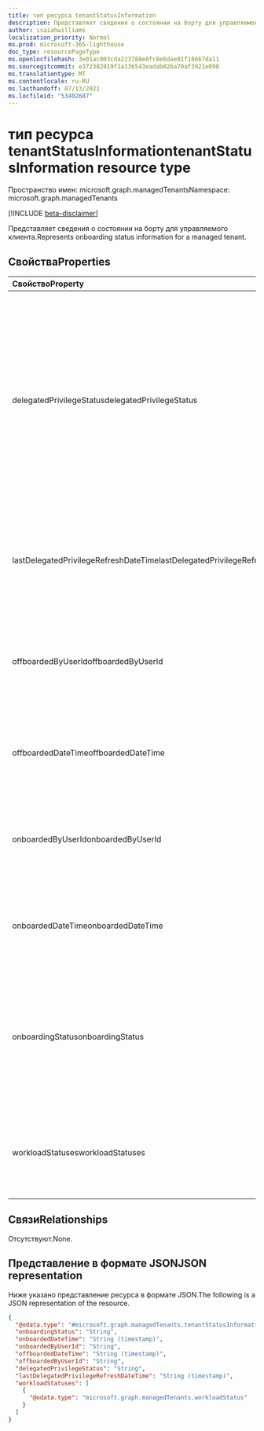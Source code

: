 ```yaml
---
title: тип ресурса tenantStatusInformation
description: Представляет сведения о состоянии на борту для управляемого клиента.
author: isaiahwilliams
localization_priority: Normal
ms.prod: microsoft-365-lighthouse
doc_type: resourcePageType
ms.openlocfilehash: 3e01ac003cda223788e0fc8e6dae01f18667da11
ms.sourcegitcommit: e372382019f1a136543eadab02ba70af3921e098
ms.translationtype: MT
ms.contentlocale: ru-RU
ms.lasthandoff: 07/13/2021
ms.locfileid: "53402687"
---
```

# <a name="tenantstatusinformation-resource-type"></a><span data-ttu-id="14982-103">тип ресурса tenantStatusInformation</span><span class="sxs-lookup"><span data-stu-id="14982-103">tenantStatusInformation resource type</span></span>

<span data-ttu-id="14982-104">Пространство имен: microsoft.graph.managedTenants</span><span class="sxs-lookup"><span data-stu-id="14982-104">Namespace: microsoft.graph.managedTenants</span></span>

[!INCLUDE [beta-disclaimer](../../includes/beta-disclaimer.md)]

<span data-ttu-id="14982-105">Представляет сведения о состоянии на борту для управляемого клиента.</span><span class="sxs-lookup"><span data-stu-id="14982-105">Represents onboarding status information for a managed tenant.</span></span>

## <a name="properties"></a><span data-ttu-id="14982-106">Свойства</span><span class="sxs-lookup"><span data-stu-id="14982-106">Properties</span></span>
|<span data-ttu-id="14982-107">Свойство</span><span class="sxs-lookup"><span data-stu-id="14982-107">Property</span></span>|<span data-ttu-id="14982-108">Тип</span><span class="sxs-lookup"><span data-stu-id="14982-108">Type</span></span>|<span data-ttu-id="14982-109">Описание</span><span class="sxs-lookup"><span data-stu-id="14982-109">Description</span></span>|
|:---|:---|:---|
|<span data-ttu-id="14982-110">delegatedPrivilegeStatus</span><span class="sxs-lookup"><span data-stu-id="14982-110">delegatedPrivilegeStatus</span></span>|<span data-ttu-id="14982-111">delegatedPrivilegeStatus</span><span class="sxs-lookup"><span data-stu-id="14982-111">delegatedPrivilegeStatus</span></span>|<span data-ttu-id="14982-112">Состояние отношения привилегий делегирования администратора между управляющей организацией и управляемым клиентом.</span><span class="sxs-lookup"><span data-stu-id="14982-112">The status of the delegated admin privilege relationship between the managing entity and the managed tenant.</span></span> <span data-ttu-id="14982-113">Возможные значения: `none`, `delegatedAdminPrivileges`, `unknownFutureValue`.</span><span class="sxs-lookup"><span data-stu-id="14982-113">Possible values are: `none`, `delegatedAdminPrivileges`, `unknownFutureValue`.</span></span> <span data-ttu-id="14982-114">Необязательно.</span><span class="sxs-lookup"><span data-stu-id="14982-114">Optional.</span></span> <span data-ttu-id="14982-115">Только для чтения.</span><span class="sxs-lookup"><span data-stu-id="14982-115">Read-only.</span></span>|
|<span data-ttu-id="14982-116">lastDelegatedPrivilegeRefreshDateTime</span><span class="sxs-lookup"><span data-stu-id="14982-116">lastDelegatedPrivilegeRefreshDateTime</span></span>|<span data-ttu-id="14982-117">DateTimeOffset</span><span class="sxs-lookup"><span data-stu-id="14982-117">DateTimeOffset</span></span>|<span data-ttu-id="14982-118">Дата и время обновления статуса делегирования привилегий администратора.</span><span class="sxs-lookup"><span data-stu-id="14982-118">The date and time the delegated admin privileges status was updated.</span></span> <span data-ttu-id="14982-119">Необязательно.</span><span class="sxs-lookup"><span data-stu-id="14982-119">Optional.</span></span> <span data-ttu-id="14982-120">Только для чтения.</span><span class="sxs-lookup"><span data-stu-id="14982-120">Read-only.</span></span>|
|<span data-ttu-id="14982-121">offboardedByUserId</span><span class="sxs-lookup"><span data-stu-id="14982-121">offboardedByUserId</span></span>|<span data-ttu-id="14982-122">String</span><span class="sxs-lookup"><span data-stu-id="14982-122">String</span></span>|<span data-ttu-id="14982-123">Идентификатор учетной записи, которая отключалась от управляемого клиента.</span><span class="sxs-lookup"><span data-stu-id="14982-123">The identifier for the account that offboarded the managed tenant.</span></span> <span data-ttu-id="14982-124">Необязательно.</span><span class="sxs-lookup"><span data-stu-id="14982-124">Optional.</span></span> <span data-ttu-id="14982-125">Только для чтения.</span><span class="sxs-lookup"><span data-stu-id="14982-125">Read-only.</span></span>|
|<span data-ttu-id="14982-126">offboardedDateTime</span><span class="sxs-lookup"><span data-stu-id="14982-126">offboardedDateTime</span></span>|<span data-ttu-id="14982-127">DateTimeOffset</span><span class="sxs-lookup"><span data-stu-id="14982-127">DateTimeOffset</span></span>|<span data-ttu-id="14982-128">Дата и время отключения управляемого клиента.</span><span class="sxs-lookup"><span data-stu-id="14982-128">The date and time when the managed tenant was offboarded.</span></span> <span data-ttu-id="14982-129">Необязательно.</span><span class="sxs-lookup"><span data-stu-id="14982-129">Optional.</span></span> <span data-ttu-id="14982-130">Только для чтения.</span><span class="sxs-lookup"><span data-stu-id="14982-130">Read-only.</span></span>|
|<span data-ttu-id="14982-131">onboardedByUserId</span><span class="sxs-lookup"><span data-stu-id="14982-131">onboardedByUserId</span></span>|<span data-ttu-id="14982-132">String</span><span class="sxs-lookup"><span data-stu-id="14982-132">String</span></span>|<span data-ttu-id="14982-133">Идентификатор учетной записи, в которую вошел управляемый клиент.</span><span class="sxs-lookup"><span data-stu-id="14982-133">The identifier for the account that onboarded the managed tenant.</span></span> <span data-ttu-id="14982-134">Необязательно.</span><span class="sxs-lookup"><span data-stu-id="14982-134">Optional.</span></span> <span data-ttu-id="14982-135">Только для чтения.</span><span class="sxs-lookup"><span data-stu-id="14982-135">Read-only.</span></span>|
|<span data-ttu-id="14982-136">onboardedDateTime</span><span class="sxs-lookup"><span data-stu-id="14982-136">onboardedDateTime</span></span>|<span data-ttu-id="14982-137">DateTimeOffset</span><span class="sxs-lookup"><span data-stu-id="14982-137">DateTimeOffset</span></span>|<span data-ttu-id="14982-138">Дата и время, когда управляемый клиент был на борту.</span><span class="sxs-lookup"><span data-stu-id="14982-138">The date and time when the managed tenant was onboarded.</span></span> <span data-ttu-id="14982-139">Необязательно.</span><span class="sxs-lookup"><span data-stu-id="14982-139">Optional.</span></span> <span data-ttu-id="14982-140">Только для чтения.</span><span class="sxs-lookup"><span data-stu-id="14982-140">Read-only.</span></span>|
|<span data-ttu-id="14982-141">onboardingStatus</span><span class="sxs-lookup"><span data-stu-id="14982-141">onboardingStatus</span></span>|<span data-ttu-id="14982-142">tenantOnboardingStatus</span><span class="sxs-lookup"><span data-stu-id="14982-142">tenantOnboardingStatus</span></span>|<span data-ttu-id="14982-143">Состояние onboarding для управляемого клиента..</span><span class="sxs-lookup"><span data-stu-id="14982-143">The onboarding status for the managed tenant..</span></span> <span data-ttu-id="14982-144">Возможные значения: `ineligible`, `inProcess`, `active`, `inactive`, `unknownFutureValue`.</span><span class="sxs-lookup"><span data-stu-id="14982-144">Possible values are: `ineligible`, `inProcess`, `active`, `inactive`, `unknownFutureValue`.</span></span> <span data-ttu-id="14982-145">Необязательно.</span><span class="sxs-lookup"><span data-stu-id="14982-145">Optional.</span></span> <span data-ttu-id="14982-146">Только для чтения.</span><span class="sxs-lookup"><span data-stu-id="14982-146">Read-only.</span></span>|
|<span data-ttu-id="14982-147">workloadStatuses</span><span class="sxs-lookup"><span data-stu-id="14982-147">workloadStatuses</span></span>|<span data-ttu-id="14982-148">[коллекция microsoft.graph.managedTenants.workloadStatus](../resources/managedtenants-workloadstatus.md)</span><span class="sxs-lookup"><span data-stu-id="14982-148">[microsoft.graph.managedTenants.workloadStatus](../resources/managedtenants-workloadstatus.md) collection</span></span>|<span data-ttu-id="14982-149">Коллекция статуй рабочей нагрузки для управляемого клиента.</span><span class="sxs-lookup"><span data-stu-id="14982-149">The collection of workload statues for the managed tenant.</span></span> <span data-ttu-id="14982-150">Необязательно.</span><span class="sxs-lookup"><span data-stu-id="14982-150">Optional.</span></span> <span data-ttu-id="14982-151">Только для чтения.</span><span class="sxs-lookup"><span data-stu-id="14982-151">Read-only.</span></span>|

## <a name="relationships"></a><span data-ttu-id="14982-152">Связи</span><span class="sxs-lookup"><span data-stu-id="14982-152">Relationships</span></span>
<span data-ttu-id="14982-153">Отсутствуют.</span><span class="sxs-lookup"><span data-stu-id="14982-153">None.</span></span>

## <a name="json-representation"></a><span data-ttu-id="14982-154">Представление в формате JSON</span><span class="sxs-lookup"><span data-stu-id="14982-154">JSON representation</span></span>
<span data-ttu-id="14982-155">Ниже указано представление ресурса в формате JSON.</span><span class="sxs-lookup"><span data-stu-id="14982-155">The following is a JSON representation of the resource.</span></span>
<!-- {
  "blockType": "resource",
  "@odata.type": "microsoft.graph.managedTenants.tenantStatusInformation"
}
-->
``` json
{
  "@odata.type": "#microsoft.graph.managedTenants.tenantStatusInformation",
  "onboardingStatus": "String",
  "onboardedDateTime": "String (timestamp)",
  "onboardedByUserId": "String",
  "offboardedDateTime": "String (timestamp)",
  "offboardedByUserId": "String",
  "delegatedPrivilegeStatus": "String",
  "lastDelegatedPrivilegeRefreshDateTime": "String (timestamp)",
  "workloadStatuses": [
    {
      "@odata.type": "microsoft.graph.managedTenants.workloadStatus"
    }
  ]
}
```
